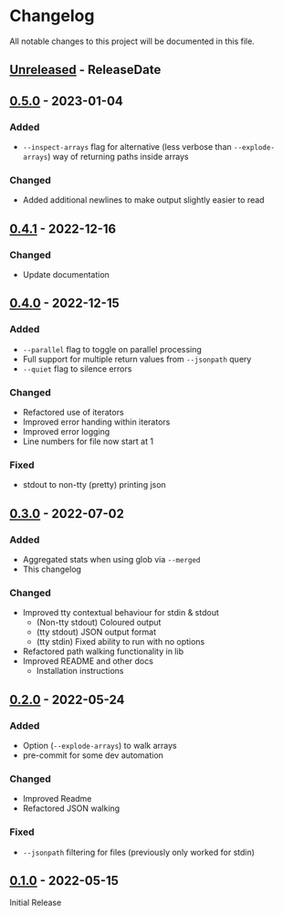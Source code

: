 # Changelog

All notable changes to this project will be documented in this file.

<!-- next-header -->

## [Unreleased] - ReleaseDate

## [0.5.0] - 2023-01-04

### Added
- `--inspect-arrays` flag for alternative (less verbose than `--explode-arrays`) way of returning paths inside arrays

### Changed
- Added additional newlines to make output slightly easier to read

## [0.4.1] - 2022-12-16

### Changed

- Update documentation

## [0.4.0] - 2022-12-15

### Added
- `--parallel` flag to toggle on parallel processing
- Full support for multiple return values from `--jsonpath` query
- `--quiet` flag to silence errors

### Changed
- Refactored use of iterators
- Improved error handing within iterators
- Improved error logging
- Line numbers for file now start at 1

### Fixed
- stdout to non-tty (pretty) printing json

## [0.3.0] - 2022-07-02

### Added
- Aggregated stats when using glob via `--merged`
- This changelog

### Changed
- Improved tty contextual behaviour for stdin & stdout
  - (Non-tty stdout) Coloured output
  - (tty stdout) JSON output format
  - (tty stdin) Fixed ability to run with no options
- Refactored path walking functionality in lib
- Improved README and other docs
  - Installation instructions

## [0.2.0] - 2022-05-24

### Added
- Option (`--explode-arrays`) to walk arrays
- pre-commit for some dev automation

### Changed
- Improved Readme
- Refactored JSON walking

### Fixed
- `--jsonpath` filtering for files (previously only worked for stdin)

## [0.1.0] - 2022-05-15

Initial Release

<!-- next-url -->
[Unreleased]: https://github.com/cbrown1234/analyse-json/compare/v0.5.0...HEAD
[0.5.0]: https://github.com/cbrown1234/analyse-json/compare/v0.4.1...v0.5.0
[0.4.1]: https://github.com/cbrown1234/analyse-json/compare/v0.4.0...v0.4.1
[0.4.0]: https://github.com/cbrown1234/analyse-json/compare/v0.3.0...v0.4.0
[0.3.0]: https://github.com/cbrown1234/analyse-json/compare/v0.2.0...v0.3.0
[0.2.0]: https://github.com/cbrown1234/analyse-json/compare/v0.1.0...v0.2.0
[0.1.0]: https://github.com/cbrown1234/analyse-json/releases/tag/v0.1.0
